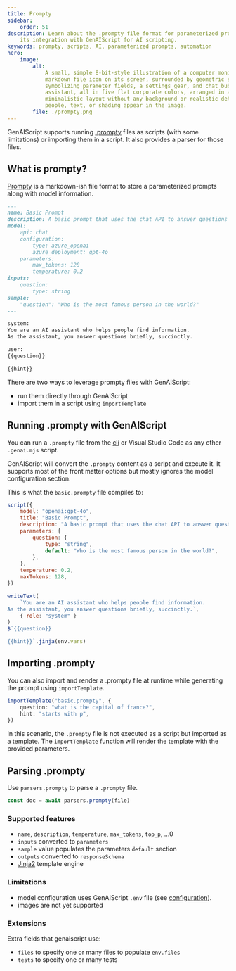```yaml
---
title: Prompty
sidebar:
    order: 51
description: Learn about the .prompty file format for parameterized prompts and
    its integration with GenAIScript for AI scripting.
keywords: prompty, scripts, AI, parameterized prompts, automation
hero:
    image:
        alt:
            A small, simple 8-bit-style illustration of a computer monitor with a
            markdown file icon on its screen, surrounded by geometric shapes
            symbolizing parameter fields, a settings gear, and chat bubbles for an AI
            assistant, all in five flat corporate colors, arranged in a clean,
            minimalistic layout without any background or realistic details. No
            people, text, or shading appear in the image.
        file: ./prompty.png
---
```


GenAIScript supports running [.prompty](https://prompty.ai/) files as scripts (with some limitations) or importing them in a script. It also provides a parser for those files.

## What is prompty?

[Prompty](https://prompty.ai/) is a markdown-ish file format to store a parameterized prompts along with model information.

```markdown title="basic.prompty"
---
name: Basic Prompt
description: A basic prompt that uses the chat API to answer questions
model:
    api: chat
    configuration:
        type: azure_openai
        azure_deployment: gpt-4o
    parameters:
        max_tokens: 128
        temperature: 0.2
inputs:
    question:
        type: string
sample:
    "question": "Who is the most famous person in the world?"
---

system:
You are an AI assistant who helps people find information.
As the assistant, you answer questions briefly, succinctly.

user:
{{question}}

{{hint}}
```

There are two ways to leverage prompty files with GenAIScript:

- run them directly through GenAIScript
- import them in a script using `importTemplate`

## Running .prompty with GenAIScript

You can run a `.prompty` file from the [cli](/genaiscript/reference/cli) or Visual Studio Code as any other `.genai.mjs` script.

GenAIScript will convert the `.prompty` content as a script and execute it. It supports most of the front matter options but mostly ignores the model configuration section.

This is what the `basic.prompty` file compiles to:

```js wrap title="basic.prompty.genai.mts"
script({
    model: "openai:gpt-4o",
    title: "Basic Prompt",
    description: "A basic prompt that uses the chat API to answer questions",
    parameters: {
        question: {
            type: "string",
            default: "Who is the most famous person in the world?",
        },
    },
    temperature: 0.2,
    maxTokens: 128,
})

writeText(
    `You are an AI assistant who helps people find information.
As the assistant, you answer questions briefly, succinctly.`,
    { role: "system" }
)
$`{{question}}

{{hint}}`.jinja(env.vars)
```

## Importing .prompty

You can also import and render a .prompty file at runtime while generating the prompt using `importTemplate`.

```ts
importTemplate("basic.prompty", {
    question: "what is the capital of france?",
    hint: "starts with p",
})
```

In this scenario, the `.prompty` file is not executed as a script but imported as a template. The `importTemplate` function will render the template with the provided parameters.

## Parsing .prompty

Use `parsers.prompty` to parse a `.prompty` file.

```ts
const doc = await parsers.prompty(file)
```

### Supported features

- `name`, `description`, `temperature`, `max_tokens`, `top_p`, ...0
- `inputs` converted to `parameters`
- `sample` value populates the parameters `default` section
- `outputs` converted to `responseSchema`
- [Jinja2](https://www.npmjs.com/package/@huggingface/jinja) template engine

### Limitations

- model configuration uses GenAIScript `.env` file (see [configuration](/genaiscript/getting-started/configuration)).
- images are not yet supported

### Extensions

Extra fields that genaiscript use:

- `files` to specify one or many files to populate `env.files`
- `tests` to specify one or many tests
